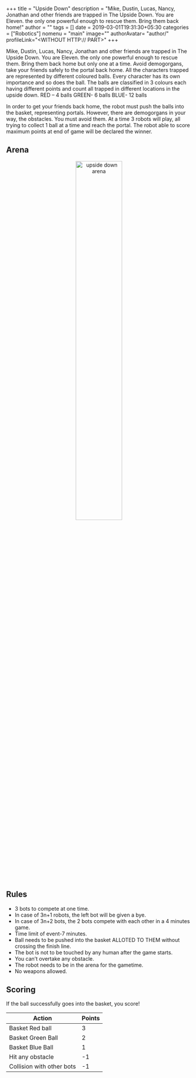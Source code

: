 +++
title = "Upside Down"
description = "Mike, Dustin, Lucas, Nancy, Jonathan and other friends are trapped in The Upside Down. You are Eleven. the only one powerful enough to rescue them. Bring them back home!"
author = ""
tags = []
date = 2019-03-01T19:31:30+05:30
categories = ["Robotics"]
nomenu = "main"
image="<BACKGROUND IMAGE FOR YOUR POST>"
authorAvatar= "author/<YOUR AVATAR>"
profileLink="<WITHOUT HTTP:// PART>"
+++

Mike, Dustin, Lucas, Nancy, Jonathan and other friends are trapped in The Upside Down. You
are Eleven. the only one powerful enough to rescue them. Bring them back home but only one at
a time. Avoid demogorgans, take your friends safely to the portal back home.
All the characters trapped are represented by different coloured balls. Every character has its
own importance and so does the ball. The balls are classified in 3 colours each having different
points and count all trapped in different locations in the upside down.
RED – 4 balls
GREEN- 6 balls
BLUE- 12 balls

In order to get your friends back home, the robot must push the balls into the basket,
representing portals. However, there are demogorgans in your way, the obstacles. You must
avoid them. At a time 3 robots will play, all trying to collect 1 ball at a time and reach the portal.
The robot able to score maximum points at end of game will be declared the winner.

## Arena

<p align="center">
	<img style="width: 50%" alt="upside down arena" src="/images/Screeenshot_from_2019-03-14_15-18-17.png"></img>
</p>

## Rules

+ 3 bots to compete at one time.
+ In case of 3n+1 robots, the left bot will be given a bye.
+ In case of 3n+2 bots, the 2 bots compete with each other in a 4 minutes game.
+ Time limit of event-7 minutes.
+ Ball needs to be pushed into the basket ALLOTED TO THEM without crossing the finish line.
+ The bot is not to be touched by any human after the game starts.
+ You can’t overtake any obstacle.
+ The robot needs to be in the arena for the gametime.
+ No weapons allowed.

## Scoring

If the ball successfully goes into the basket, you score!

| Action                    | Points |
|---------------------------|--------|
| Basket Red ball           | 3      |
| Basket Green Ball         | 2      |
| Basket Blue Ball          | 1      |
| Hit any obstacle          | -1     |
| Collision with other bots | -1     |

